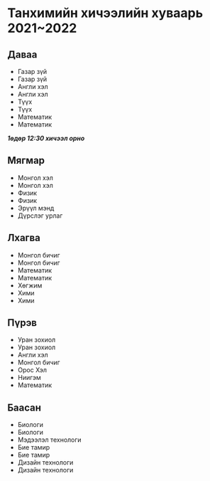 # Танхимийн хичээлийн хуваарь 2021~2022
## Даваа
* Газар зүй 
* Газар зүй 
* Англи хэл 
* Англи хэл 
* Түүх 
* Түүх 
* Математик 
* Математик 


**_1өдөр 12:30 хичээл орно_**
## Мягмар
* Монгол хэл
* Монгол хэл
* Физик
* Физик
* Эрүүл мэнд
* Дүрслэг урлаг

## Лхагва
* Монгол бичиг
* Монгол бичиг
* Математик
* Математик
* Хөгжим
* Хими
* Хими

## Пүрэв
* Уран зохиол
* Уран зохиол
* Англи хэл
* Монгол бичиг
* Орос Хэл
* Ниигэм
* Математик

## Баасан
* Биологи
* Биологи
* Мэдээлэл технологи
* Бие тамир
* Бие тамир
* Дизайн технологи
* Дизайн технологи

